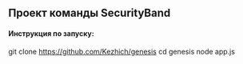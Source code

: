 ## Проект команды SecurityBand

#### Инструкция по запуску:

git clone https://github.com/Kezhich/genesis
cd genesis
node app.js